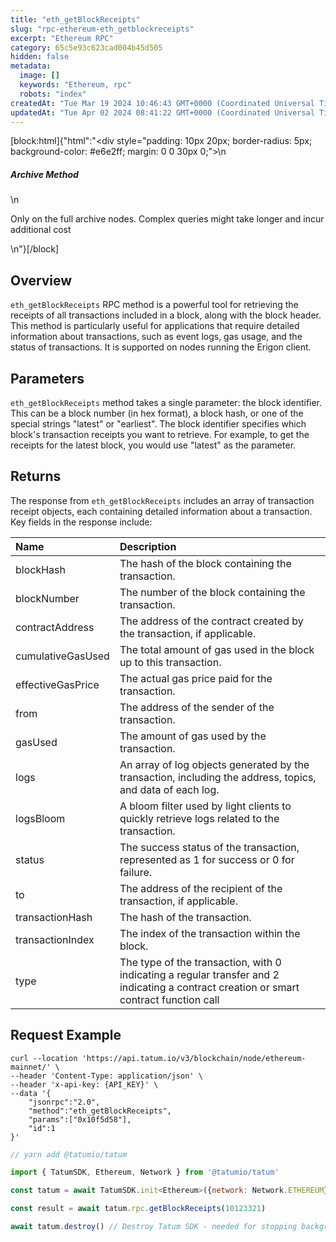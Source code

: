 ```yaml
---
title: "eth_getBlockReceipts"
slug: "rpc-ethereum-eth_getblockreceipts"
excerpt: "Ethereum RPC"
category: 65c5e93c623cad004b45d505
hidden: false
metadata: 
  image: []
  keywords: "Ethereum, rpc"
  robots: "index"
createdAt: "Tue Mar 19 2024 10:46:43 GMT+0000 (Coordinated Universal Time)"
updatedAt: "Tue Apr 02 2024 08:41:22 GMT+0000 (Coordinated Universal Time)"
---
```

[block:html]{"html":"<div style=\"padding: 10px 20px; border-radius: 5px; background-color: #e6e2ff; margin: 0 0 30px 0;\">\n  <h5>Archive Method</h5>\n  <p>Only on the full archive nodes. Complex queries might take longer and incur additional cost</p>\n</div>"}[/block]

## Overview

`eth_getBlockReceipts` RPC method is a powerful tool for retrieving the receipts of all transactions included in a block, along with the block header. This method is particularly useful for applications that require detailed information about transactions, such as event logs, gas usage, and the status of transactions. It is supported on nodes running the Erigon client.

## Parameters

 `eth_getBlockReceipts` method takes a single parameter: the block identifier. This can be a block number (in hex format), a block hash, or one of the special strings "latest" or "earliest". The block identifier specifies which block's transaction receipts you want to retrieve. For example, to get the receipts for the latest block, you would use "latest" as the parameter.

## Returns

The response from `eth_getBlockReceipts` includes an array of transaction receipt objects, each containing detailed information about a transaction. Key fields in the response include:

| Name              | Description                                                                                                                            |
| :---------------- | :------------------------------------------------------------------------------------------------------------------------------------- |
| blockHash         | The hash of the block containing the transaction.                                                                                      |
| blockNumber       | The number of the block containing the transaction.                                                                                    |
| contractAddress   | The address of the contract created by the transaction, if applicable.                                                                 |
| cumulativeGasUsed | The total amount of gas used in the block up to this transaction.                                                                      |
| effectiveGasPrice | The actual gas price paid for the transaction.                                                                                         |
| from              | The address of the sender of the transaction.                                                                                          |
| gasUsed           | The amount of gas used by the transaction.                                                                                             |
| logs              | An array of log objects generated by the transaction, including the address, topics, and data of each log.                             |
| logsBloom         | A bloom filter used by light clients to quickly retrieve logs related to the transaction.                                              |
| status            | The success status of the transaction, represented as 1 for success or 0 for failure.                                                  |
| to                | The address of the recipient of the transaction, if applicable.                                                                        |
| transactionHash   | The hash of the transaction.                                                                                                           |
| transactionIndex  | The index of the transaction within the block.                                                                                         |
| type              | The type of the transaction, with 0 indicating a regular transfer and 2 indicating a contract creation or smart contract function call |

## Request Example

```curl
curl --location 'https://api.tatum.io/v3/blockchain/node/ethereum-mainnet/' \
--header 'Content-Type: application/json' \
--header 'x-api-key: {API_KEY}' \
--data '{
    "jsonrpc":"2.0",
    "method":"eth_getBlockReceipts",
    "params":["0x10f5d58"],
    "id":1
}'
```
```javascript JS SDK
// yarn add @tatumio/tatum

import { TatumSDK, Ethereum, Network } from '@tatumio/tatum'

const tatum = await TatumSDK.init<Ethereum>({network: Network.ETHEREUM})

const result = await tatum.rpc.getBlockReceipts(10123321)

await tatum.destroy() // Destroy Tatum SDK - needed for stopping background jobs
```
